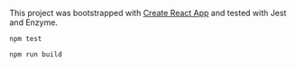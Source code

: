 This project was bootstrapped with [Create React App](https://github.com/facebookincubator/create-react-app) and tested with Jest and Enzyme.

`npm test`

`npm run build`

